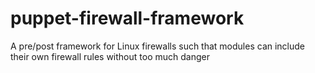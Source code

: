 # puppet-firewall-framework
A pre/post framework for Linux firewalls such that modules can include their own firewall rules without too much danger
